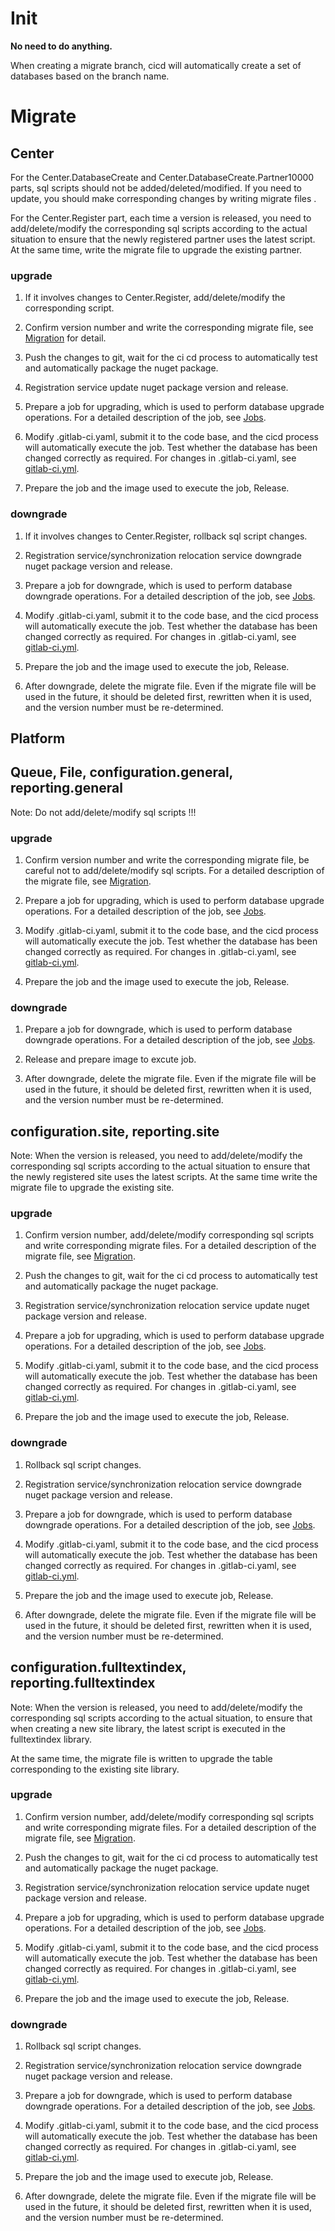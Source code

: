# Init

**No need to do anything.**

When creating a migrate branch, cicd will automatically create a set of databases based on the branch name.

# Migrate

## Center

For the Center.DatabaseCreate and Center.DatabaseCreate.Partner10000 parts, sql scripts should not be added/deleted/modified. If you need to update, you should make corresponding changes by writing migrate files .

For the Center.Register part, each time a version is released, you need to add/delete/modify the corresponding sql scripts according to the actual situation to ensure that the newly registered partner uses the latest script. At the same time, write the migrate file to upgrade the existing partner.

### upgrade

1. If it involves changes to Center.Register, add/delete/modify the corresponding script.

2. Confirm version number and write the corresponding migrate file, see [Migration](/Tutorial/Advanced/Backend/Database/Migrator/Migration) for detail.

3. Push the changes to git, wait for the ci cd process to automatically test and automatically package the nuget package. 

4. Registration service update nuget package version and release.

5. Prepare a job for upgrading, which is used to perform database upgrade operations. For a detailed description of the job, see [Jobs](/Tutorial/Advanced/Backend/Database/Migrator/Jobs#gitlab-ci.yml). 

6. Modify .gitlab-ci.yaml, submit it to the code base, and the cicd process will automatically execute the job. Test whether the database has been changed correctly as required. For changes in .gitlab-ci.yaml, see [gitlab-ci.yml](/Tutorial/Advanced/Backend/Database/Migrator/Jobs#gitlab-ci.yml). 

7. Prepare the job and the image used to execute the job, Release.

### downgrade

1. If it involves changes to Center.Register, rollback sql script changes. 

2. Registration service/synchronization relocation service downgrade nuget package version and release.

3. Prepare a job for downgrade, which is used to perform database downgrade operations. For a detailed description of the job, see [Jobs](/Tutorial/Advanced/Backend/Database/Migrator/Jobs). 

4. Modify .gitlab-ci.yaml, submit it to the code base, and the cicd process will automatically execute the job. Test whether the database has been changed correctly as required. For changes in .gitlab-ci.yaml, see [gitlab-ci.yml](/Tutorial/Advanced/Backend/Database/Migrator/Jobs#gitlab-ci.yml). 
5. Prepare the job and the image used to execute the job, Release.

6. After downgrade, delete the migrate file. Even if the migrate file will be used in the future, it should be deleted first, rewritten when it is used, and the version number must be re-determined. 

## Platform

## Queue, File, configuration.general, reporting.general

Note: Do not add/delete/modify sql scripts !!!

### upgrade

1. Confirm version number and write the corresponding migrate file, be careful not to add/delete/modify sql scripts. For a detailed description of the migrate file, see [Migration](/Tutorial/Advanced/Backend/Database/Migrator/Migration). 

2. Prepare a job for upgrading, which is used to perform database upgrade operations. For a detailed description of the job, see [Jobs](/Tutorial/Advanced/Backend/Database/Migrator/Jobs). 

3. Modify .gitlab-ci.yaml, submit it to the code base, and the cicd process will automatically execute the job. Test whether the database has been changed correctly as required. For changes in .gitlab-ci.yaml, see [gitlab-ci.yml](/Tutorial/Advanced/Backend/Database/Migrator/Jobs#gitlab-ci.yml). 

4. Prepare the job and the image used to execute the job, Release.

### downgrade 

1. Prepare a job for downgrade, which is used to perform database downgrade operations. For a detailed description of the job, see [Jobs](/Tutorial/Advanced/Backend/Database/Migrator/Jobs). 

2. Release and prepare image to excute job.

3. After downgrade, delete the migrate file. Even if the migrate file will be used in the future, it should be deleted first, rewritten when it is used, and the version number must be re-determined. 

## configuration.site, reporting.site

Note: When the version is released, you need to add/delete/modify the corresponding sql scripts according to the actual situation to ensure that the newly registered site uses the latest scripts.
At the same time write the migrate file to upgrade the existing site.

### upgrade

1. Confirm version number, add/delete/modify corresponding sql scripts and write corresponding migrate files. For a detailed description of the migrate file, see [Migration](/Tutorial/Advanced/Backend/Database/Migrator/Migration). 

2. Push the changes to git, wait for the ci cd process to automatically test and automatically package the nuget package. 

3. Registration service/synchronization relocation service update nuget package version and release.

4. Prepare a job for upgrading, which is used to perform database upgrade operations. For a detailed description of the job, see [Jobs](/Tutorial/Advanced/Backend/Database/Migrator/Jobs). 

5. Modify .gitlab-ci.yaml, submit it to the code base, and the cicd process will automatically execute the job. Test whether the database has been changed correctly as required. For changes in .gitlab-ci.yaml, see [gitlab-ci.yml](/Tutorial/Advanced/Backend/Database/Migrator/Jobs#gitlab-ci.yml). 

5. Prepare the job and the image used to execute the job, Release.

### downgrade 

1. Rollback sql script changes.

2. Registration service/synchronization relocation service downgrade nuget package version and release.

3. Prepare a job for downgrade, which is used to perform database downgrade operations. For a detailed description of the job, see [Jobs](/Tutorial/Advanced/Backend/Database/Migrator/Jobs). 

4. Modify .gitlab-ci.yaml, submit it to the code base, and the cicd process will automatically execute the job. Test whether the database has been changed correctly as required. For changes in .gitlab-ci.yaml, see [gitlab-ci.yml](/Tutorial/Advanced/Backend/Database/Migrator/Jobs#gitlab-ci.yml). 

4. Prepare the job and the image used to execute job, Release.

5. After downgrade, delete the migrate file. Even if the migrate file will be used in the future, it should be deleted first, rewritten when it is used, and the version number must be re-determined. 

## configuration.fulltextindex, reporting.fulltextindex

Note: When the version is released, you need to add/delete/modify the corresponding sql scripts according to the actual situation, to ensure that when creating a new site library, the latest script is executed in the fulltextindex library.

At the same time, the migrate file is written to upgrade the table corresponding to the existing site library. 

### upgrade

1. Confirm version number, add/delete/modify corresponding sql scripts and write corresponding migrate files. For a detailed description of the migrate file, see [Migration](/Tutorial/Advanced/Backend/Database/Migrator/Migration). 

2. Push the changes to git, wait for the ci cd process to automatically test and automatically package the nuget package. 

3. Registration service/synchronization relocation service update nuget package version and release.

4. Prepare a job for upgrading, which is used to perform database upgrade operations. For a detailed description of the job, see [Jobs](/Tutorial/Advanced/Backend/Database/Migrator/Jobs). 

4. Modify .gitlab-ci.yaml, submit it to the code base, and the cicd process will automatically execute the job. Test whether the database has been changed correctly as required. For changes in .gitlab-ci.yaml, see [gitlab-ci.yml](/Tutorial/Advanced/Backend/Database/Migrator/Jobs#gitlab-ci.yml). 

5. Prepare the job and the image used to execute the job, Release.

### downgrade 

1. Rollback sql script changes.

2. Registration service/synchronization relocation service downgrade nuget package version and release.

3. Prepare a job for downgrade, which is used to perform database downgrade operations. For a detailed description of the job, see [Jobs](/Tutorial/Advanced/Backend/Database/Migrator/Jobs). 

4. Modify .gitlab-ci.yaml, submit it to the code base, and the cicd process will automatically execute the job. Test whether the database has been changed correctly as required. For changes in .gitlab-ci.yaml, see [gitlab-ci.yml](/Tutorial/Advanced/Backend/Database/Migrator/Jobs#gitlab-ci.yml). 

4. Prepare the job and the image used to execute job, Release.

5. After downgrade, delete the migrate file. Even if the migrate file will be used in the future, it should be deleted first, rewritten when it is used, and the version number must be re-determined. 
